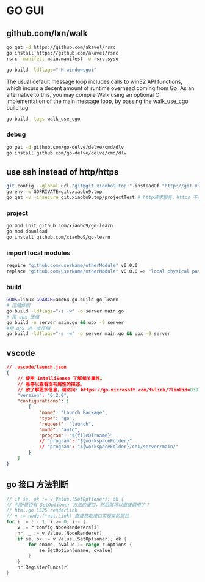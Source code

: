 # GO GUI

## github.com/lxn/walk

```bash
go get -d https://github.com/akavel/rsrc
go install https://github.com/akavel/rsrc
rsrc -manifest main.manifest -o rsrc.syso

go build -ldflags="-H windowsgui"
```

The usual default message loop includes calls to win32 API functions, which incurs a decent amount of runtime overhead coming from Go. As an alternative to this, you may compile Walk using an optional C implementation of the main message loop, by passing the walk_use_cgo build tag:

```bash
go build -tags walk_use_cgo
```

### debug

```bash
go get -d github.com/go-delve/delve/cmd/dlv
go install github.com/go-delve/delve/cmd/dlv
```

## use ssh instead of http/https

```bash
git config --global url."git@git.xiaobo9.top:".insteadOf "http://git.xiaobo9.top/"
go env -w GOPRIVATE=git.xiaobo9.top
go get -v -insecure git.xiaobo9.top/projectTest # http请求服务，https 不用 insecure
```

### project

```bash
go mod init github.com/xiaobo9/go-learn
go mod download
go install github.com/xiaobo9/go-learn
```

### import local modules

```bash
require "github.com/userName/otherModule" v0.0.0
replace "github.com/userName/otherModule" v0.0.0 => "local physical path to the otherModule"
```

### build

```bash
GOOS=linux GOARCH=amd64 go build go-learn
# 压缩体积
go build -ldflags="-s -w" -o server main.go
# 用 upx 压缩
go build -o server main.go && upx -9 server
#用 upx 进一步压缩 
go build -ldflags="-s -w" -o server main.go && upx -9 server
```

## vscode

```json
// .vscode/launch.json
{
    // 使用 IntelliSense 了解相关属性。 
    // 悬停以查看现有属性的描述。
    // 欲了解更多信息，请访问: https://go.microsoft.com/fwlink/?linkid=830387
    "version": "0.2.0",
    "configurations": [
        {
            "name": "Launch Package",
            "type": "go",
            "request": "launch",
            "mode": "auto",
            "program": "${fileDirname}"
            // "program": "${workspaceFolder}"
            // "program": "${workspaceFolder}/ch1/server/main/"
        }
    ]
}
```

## go 接口 方法判断

```go
// if se, ok := v.Value.(SetOptioner); ok {
// 判断是否有 SetOptioner 方法的接口，然后就可以直接调用了？
// html.go L525 renderLink
// n := node.(*ast.Link) 直接获取接口实现类的属性
for i := l - 1; i >= 0; i-- {
    v := r.config.NodeRenderers[i]
    nr, _ := v.Value.(NodeRenderer)
    if se, ok := v.Value.(SetOptioner); ok {
        for oname, ovalue := range r.options {
            se.SetOption(oname, ovalue)
        }
    }
    nr.RegisterFuncs(r)
}
```
